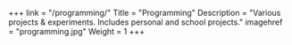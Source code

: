 +++
link = "/programming/"
Title = "Programming"
Description = "Various projects & experiments. Includes personal and school projects."
imagehref = "programming.jpg"
Weight = 1
+++